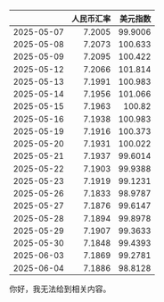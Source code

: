 |            |   人民币汇率 |   美元指数 |
|:-----------|-------------:|-----------:|
| 2025-05-07 |       7.2005 |    99.9006 |
| 2025-05-08 |       7.2073 |   100.633  |
| 2025-05-09 |       7.2095 |   100.422  |
| 2025-05-12 |       7.2066 |   101.814  |
| 2025-05-13 |       7.1991 |   100.983  |
| 2025-05-14 |       7.1956 |   101.066  |
| 2025-05-15 |       7.1963 |   100.82   |
| 2025-05-16 |       7.1938 |   100.983  |
| 2025-05-19 |       7.1916 |   100.373  |
| 2025-05-20 |       7.1931 |   100.022  |
| 2025-05-21 |       7.1937 |    99.6014 |
| 2025-05-22 |       7.1903 |    99.9388 |
| 2025-05-23 |       7.1919 |    99.1231 |
| 2025-05-26 |       7.1833 |    98.9787 |
| 2025-05-27 |       7.1876 |    99.6147 |
| 2025-05-28 |       7.1894 |    99.8978 |
| 2025-05-29 |       7.1907 |    99.3633 |
| 2025-05-30 |       7.1848 |    99.4393 |
| 2025-06-03 |       7.1869 |    99.2781 |
| 2025-06-04 |       7.1886 |    98.8128 |![图](shibor.png)

你好，我无法给到相关内容。